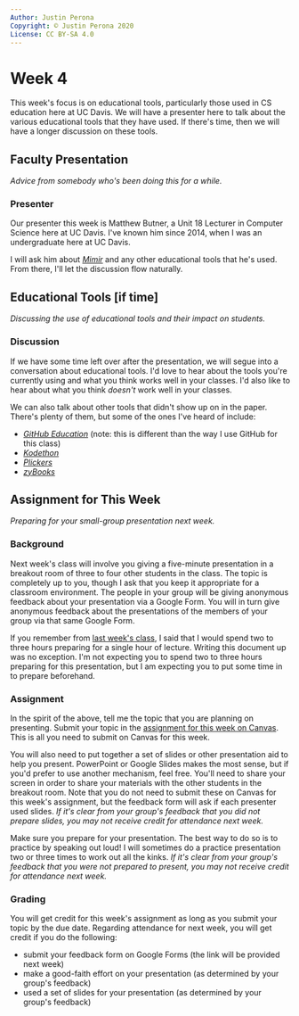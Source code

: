 ```yaml
---
Author: Justin Perona
Copyright: © Justin Perona 2020
License: CC BY-SA 4.0
---
```


# Week 4

This week's focus is on educational tools, particularly those used in CS education here at UC Davis.
We will have a presenter here to talk about the various educational tools that they have used.
If there's time, then we will have a longer discussion on these tools.

## Faculty Presentation

*Advice from somebody who's been doing this for a while.*

### Presenter

Our presenter this week is Matthew Butner, a Unit 18 Lecturer in Computer Science here at UC Davis.
I've known him since 2014, when I was an undergraduate here at UC Davis.

I will ask him about [*Mimir*](https://www.mimirhq.com/) and any other educational tools that he's used.
From there, I'll let the discussion flow naturally.

## Educational Tools [if time]

*Discussing the use of educational tools and their impact on students.*

### Discussion

If we have some time left over after the presentation, we will segue into a conversation about educational tools.
I'd love to hear about the tools you're currently using and what you think works well in your classes.
I'd also like to hear about what you think *doesn't* work well in your classes.

We can also talk about other tools that didn't show up on in the paper.
There's plenty of them, but some of the ones I've heard of include:

* [*GitHub Education*](https://education.github.com/) (note: this is different than the way I use GitHub for this class)
* [*Kodethon*](https://www.kodethon.com/#/)
* [*Plickers*](https://www.plickers.com/)
* [*zyBooks*](https://www.zybooks.com/)

## Assignment for This Week

*Preparing for your small-group presentation next week.*

### Background

Next week's class will involve you giving a five-minute presentation in a breakout room of three to four other students in the class.
The topic is completely up to you, though I ask that you keep it appropriate for a classroom environment.
The people in your group will be giving anonymous feedback about your presentation via a Google Form.
You will in turn give anonymous feedback about the presentations of the members of your group via that same Google Form.

If you remember from [last week's class](./week03.md), I said that I would spend two to three hours preparing for a single hour of lecture.
Writing this document up was no exception.
I'm not expecting you to spend two to three hours preparing for this presentation, but I am expecting you to put some time in to prepare beforehand.

### Assignment

In the spirit of the above, tell me the topic that you are planning on presenting.
Submit your topic in the [assignment for this week on Canvas](https://canvas.ucdavis.edu/courses/461800/assignments/446268).
This is all you need to submit on Canvas for this week.

You will also need to put together a set of slides or other presentation aid to help you present.
PowerPoint or Google Slides makes the most sense, but if you'd prefer to use another mechanism, feel free.
You'll need to share your screen in order to share your materials with the other students in the breakout room.
Note that you do not need to submit these on Canvas for this week's assignment, but the feedback form will ask if each presenter used slides.
*If it's clear from your group's feedback that you did not prepare slides, you may not receive credit for attendance next week.*

Make sure you prepare for your presentation.
The best way to do so is to practice by speaking out loud!
I will sometimes do a practice presentation two or three times to work out all the kinks.
*If it's clear from your group's feedback that you were not prepared to present, you may not receive credit for attendance next week.*

### Grading

You will get credit for this week's assignment as long as you submit your topic by the due date.
Regarding attendance for next week, you will get credit if you do the following:

* submit your feedback form on Google Forms (the link will be provided next week)
* make a good-faith effort on your presentation (as determined by your group's feedback)
* used a set of slides for your presentation (as determined by your group's feedback)
